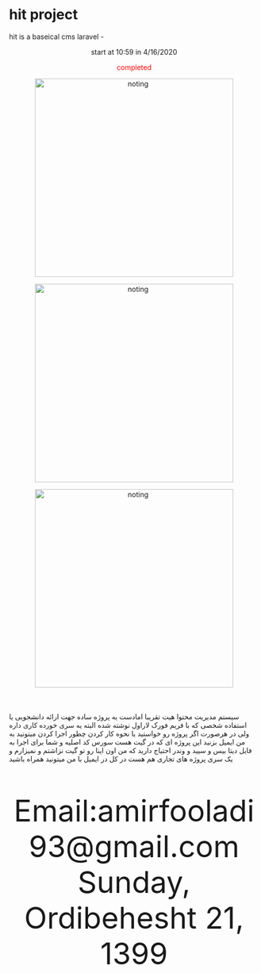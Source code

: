 # hit project 

hit is a  baseical cms laravel  - 
<center> </center>
<p align="center">start at 10:59 in 4/16/2020</p>
<p align="center" style="color: #ff0000"> completed</p>
<p align="center">
 
 <img alt="noting"  title="!" width="400" src="https://en.pimg.jp/055/077/640/1/55077640.jpg">
 </p>
 <p align="center">
 
 <blockquote class="imgur-embed-pub" lang="en" data-id="a/ETEES8y"><a href="//imgur.com/a/ETEES8y"></a></blockquote><script async src="//s.imgur.com/min/embed.js" charset="utf-8"></script>
 </p>
 <p align="center">
 
 <img alt="noting"  title="!" width="400" src="https://en.pimg.jp/055/077/640/1/55077640.jpg">
 </p>
 <p align="center">
 
 <img alt="noting"  title="!" width="400" src="https://en.pimg.jp/055/077/640/1/55077640.jpg">
 </p>
<p align="center" style="font-size: 50px" dir="rtl">
 
 سیستم مدیریت محتوا هیت تقریبا امادست یه پروژه ساده جهت ارائه دانشجویی یا استفاده شخصی که با فریم فورک لاراول نوشته شده البته یه سری خورده کاری داره ولی در هرصورت اگر پروژه رو خواستید یا نحوه کار کردن چطور اجرا کردن میتونید به من ایمیل بزنید این پروژه ای که در گیت هست سورس کد اصلیه و شما برای اجرا به فایل دیتا بیس و سیید و وندر احتیاج دارید که من اون اینا رو تو گیت نزاشتم و نمیزارم و یک سری پروژه های تجاری هم هست در کل در ایمیل با من میتونید همراه باشید   

</p>
<p align="center" style="font-size: 60px">
  Email:amirfooladi93@gmail.com</br>
 Sunday, Ordibehesht 21, 1399
  </p>
